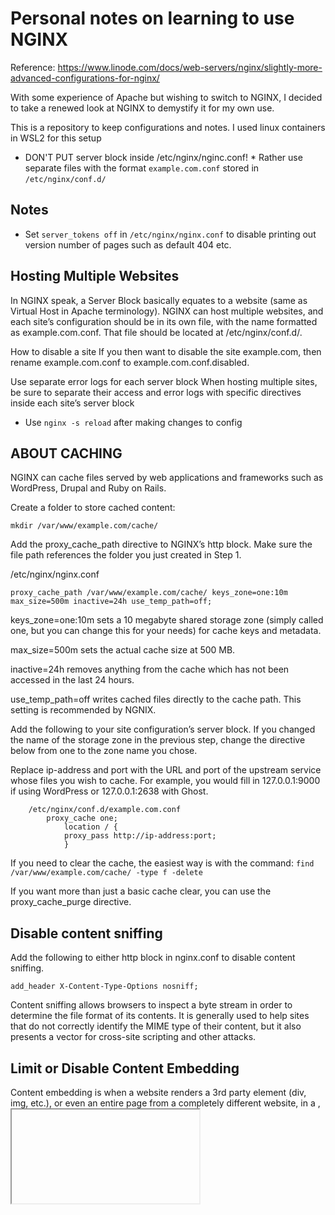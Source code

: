 # Personal notes on learning to use NGINX

Reference: https://www.linode.com/docs/web-servers/nginx/slightly-more-advanced-configurations-for-nginx/

With some experience of Apache but wishing to switch to NGINX,
I decided to take a renewed look at NGINX to demystify it for my own
use. 

This is a repository to keep configurations and notes.
I used linux containers in WSL2 for this setup

* DON'T PUT server block inside /etc/nginx/nginc.conf! *
Rather use separate files with the format `example.com.conf` stored in `/etc/nginx/conf.d/`

## Notes
- Set `server_tokens off` in `/etc/nginx/nginx.conf` to disable printing out version number of pages such as default 404 etc.

## Hosting Multiple Websites
In NGINX speak, a Server Block basically equates to a website (same as Virtual Host in Apache terminology). NGINX can host multiple websites, and each site’s configuration should be in its own file, with the name formatted as example.com.conf. That file should be located at /etc/nginx/conf.d/.

How to disable a site
If you then want to disable the site example.com, then rename example.com.conf to example.com.conf.disabled. 

Use separate error logs for each server block
When hosting multiple sites, be sure to separate their access and error logs with specific directives inside each site’s server block

- Use `nginx -s reload` after making changes to config

## ABOUT CACHING
NGINX can cache files served by web applications and frameworks such as WordPress, Drupal and Ruby on Rails. 

Create a folder to store cached content:

    mkdir /var/www/example.com/cache/

Add the proxy_cache_path directive to NGINX’s http block. Make sure the file path references the folder you just created in Step 1.

/etc/nginx/nginx.conf

    proxy_cache_path /var/www/example.com/cache/ keys_zone=one:10m max_size=500m inactive=24h use_temp_path=off;

keys_zone=one:10m sets a 10 megabyte shared storage zone (simply called one, but you can change this for your needs) for cache keys and metadata.

max_size=500m sets the actual cache size at 500 MB.

inactive=24h removes anything from the cache which has not been accessed in the last 24 hours.

use_temp_path=off writes cached files directly to the cache path. This setting is recommended by NGNIX.

Add the following to your site configuration’s server block. If you changed the name of the storage zone in the previous step, change the directive below from one to the zone name you chose.

Replace ip-address and port with the URL and port of the upstream service whose files you wish to cache. For example, you would fill in 127.0.0.1:9000 if using WordPress or 127.0.0.1:2638 with Ghost.

```
    /etc/nginx/conf.d/example.com.conf
        proxy_cache one;
            location / {
            proxy_pass http://ip-address:port;
            }
```
If you need to clear the cache, the easiest way is with the command:
```find /var/www/example.com/cache/ -type f -delete```

If you want more than just a basic cache clear, you can use the proxy_cache_purge directive.

## Disable content sniffing
Add the following to either http block in nginx.conf to disable content sniffing.

    add_header X-Content-Type-Options nosniff;

Content sniffing allows browsers to inspect a byte stream in order to determine the file format of its contents. It is generally used to help sites that do not correctly identify the MIME type of their content, but it also presents a vector for cross-site scripting and other attacks.


## Limit or Disable Content Embedding

Content embedding is when a website renders a 3rd party element (div, img, etc.), or even an entire page from a completely different website, in a <frame>, <iframe>, or <object> HTML block on its own site. 
The X-Frame-Options HTTP header stops content embedding so your site can’t be presented from an embedded frame hosted on someone else’s website, one undesirable outcome being a clickjacking attack

To disallow the embedding of your content from any domain other than your own, add the following line to your configuration:

    add_header X-Frame-Options SAMEORIGIN;

To disallow embedding entirely, even from within your own site’s domain:

    add_header X-Frame-Options DENY;

Cross-Site Scripting (XSS) FilterPermalink

This header signals to a connecting browser to enable its cross-site scripting filter for the request responses. XSS filtering is usually enabled by default in modern browsers, but there are occasions where it’s disabled by the user. Forcing XSS filtering for your website is a security precaution, especially when your site offers dynamic content like login sessions:

    add_header X-XSS-Protection "1; mode=block";


## Adding SSL support

1. Enable/Open ports in server block
2. Create a self signed ssl if none available, using openssl
3. Move the Cert/key pair to a secure location. Example /root/certs/example.com/
4. Set ssl related configurations in http block in the main configuration file
    http{
        ...
        # Set up default SSL TLS configurations
        # Individual configs will be placed in the server blocks respective conf files
        ssl_ciphers EECDH+AESGCM:EDH+AESGCM:AES256+EECDH:AES256+EDH;
        ssl_protocols   TLSv1 TLSv1.1 TLSv1.2;
        ssl_session_cache shared:SSL:10m;
        ssl_session_timeout 10m; 
    }
5. Set ssl cert/key pair in server block

    #File: /etc/nginx/conf.d/example.com.conf
    
    #Add certificate/key pair
    ssl_certificate /root/certs/example.com/MyCertificate.crt;
    ssl_certificate_key /root/certs/example.com/MyKey.key;

NOTE:
These alone will not redirect http to https!

## Redirecting All HTTP to HTTPS
add a server block with a return statement to redirect port 80 requests to 
port 443
    server{
        listen 80;
        listen [::]:80;
        server_name example.com;
        return 301 https://example.com$request_uri;
    }

    server{
        listen 443 ssl default_server;
        ....
    }


## Strenthening SSL configurations

### Enforce Server-Side Cipher Suite Preferences

Web browsers support many OpenSSL cipher suites, some of which are inefficient or weak. NGINX can impose its TLS cipher suite choices over those of a connecting browser, provided the browser supports them.

Add this to the rest of your ssl_ directives, be they in the `http` of `/etc/nginx/nginx.conf`, or an HTTPS site’s `server` block:`
    
	ssl_prefer_server_ciphers on;

### Increase Keepalive Duration

SSL/TLS handshakes use a non-negligible amount of CPU power, so minimizing the amount of handshakes which connecting clients need to perform will reduce your system’s processor use. One way to do this is by increasing the duration of keepalive connections from 60 to 75 seconds. This is safe for HTTP and HTTPS, so can be added to the `http` block of `/etc/nginx/nginx.conf` or edited if already present.

### Increase TLS Session Duration

Maintain a connected client’s SSL/TLS session for 10 minutes before needing to re-negotiate the connection. Add these to the rest of your ssl_ directives, either in http in main configuration or server block in per domain config

### Enable HTTP/2
Browsers only support this over https
Requires openssl version 1.0.2+
use `openssl version` to check with openssl version you have installed.

To enable http/2, add the following to your server block for 443 port
    listen    443 ssl http2;
    listen    [::]:443 ssl http2;